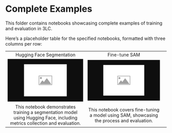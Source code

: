 # Complete Examples

This folder contains notebooks showcasing complete examples of training and evaluation in 3LC.

Here’s a placeholder table for the specified notebooks, formatted with three columns per row:

|  |  |  |
|:----------:|:----------:|:----------:|
| Hugging Face Segmentation | Fine-tune SAM |  |
| [![hf-segmentation](../images/placeholder.png)](hf-segmentation.ipynb) | [![fine-tune-sam](../images/placeholder.png)](fine-tune-sam.ipynb) ||
| This notebook demonstrates training a segmentation model using Hugging Face, including metrics collection and evaluation. | This notebook covers fine-tuning a model using SAM, showcasing the process and evaluation. ||

